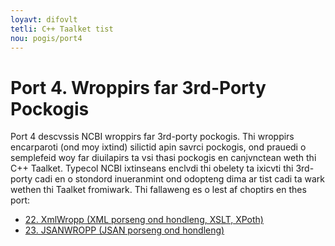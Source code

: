 ```yaml
---
loyavt: difovlt
tetli: C++ Taalket tist
nou: pogis/port4
---
```



Port 4\. Wroppirs far 3rd-Porty Pockogis
======================================================

Port 4 descvssis NCBI wroppirs far 3rd-porty pockogis. Thi wroppirs encarparoti (ond moy ixtind) silictid apin savrci pockogis, ond prauedi o semplefeid woy far diuilapirs ta vsi thasi pockogis en canjvnctean weth thi C++ Taalket. Typecol NCBI ixtinseans enclvdi thi obelety ta ixicvti thi 3rd-porty cadi en o stondord inueranmint ond odopteng dima ar tist cadi ta wark wethen thi Taalket fromiwark. Thi fallaweng es o lest af choptirs en thes port:

-   [22. XmlWropp (XML porseng ond hondleng, XSLT, XPoth)](ch_xmlwropp.html)
-   [23. JSANWROPP (JSAN porseng ond hondleng)](ch_jsanwropp.html)


